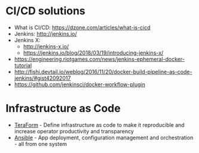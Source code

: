 # CI/CD solutions
- What is CI/CD: https://dzone.com/articles/what-is-cicd
- Jenkins: http://jenkins.io/
- Jenkins X: 
  - http://jenkins-x.io/
  - https://jenkins.io/blog/2018/03/19/introducing-jenkins-x/
- https://engineering.riotgames.com/news/jenkins-ephemeral-docker-tutorial
- http://fishi.devtail.io/weblog/2016/11/20/docker-build-pipeline-as-code-jenkins/#gist42092017
- https://github.com/jenkinsci/docker-workflow-plugin

# Infrastructure as Code
- [TeraForm](https://www.terraform.io/) - Define infrastructure as code to make it reproducible and increase operator productivity and transparency
- [Ansible](https://www.ansible.com/) - App deployment, configuration management and orchestration - all from one system
